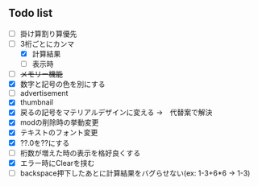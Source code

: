 ## Todo list
- [ ] 掛け算割り算優先
- [ ] 3桁ごとにカンマ
  - [x] 計算結果
  - [ ] 表示時
- [ ] ~~メモリー機能~~
- [x] 数字と記号の色を別にする
- [ ] advertisement
- [x] thumbnail
- [x] 戻るの記号をマテリアルデザインに変える →　代替案で解決
- [x] modの削除時の挙動変更
- [x] テキストのフォント変更
- [x] ??.0を??にする
- [ ] 桁数が増えた時の表示を格好良くする
- [x] エラー時にClearを挟む
- [ ] backspace押下したあとに計算結果をバグらせない(ex: 1-3+6*6 → 1-3)

